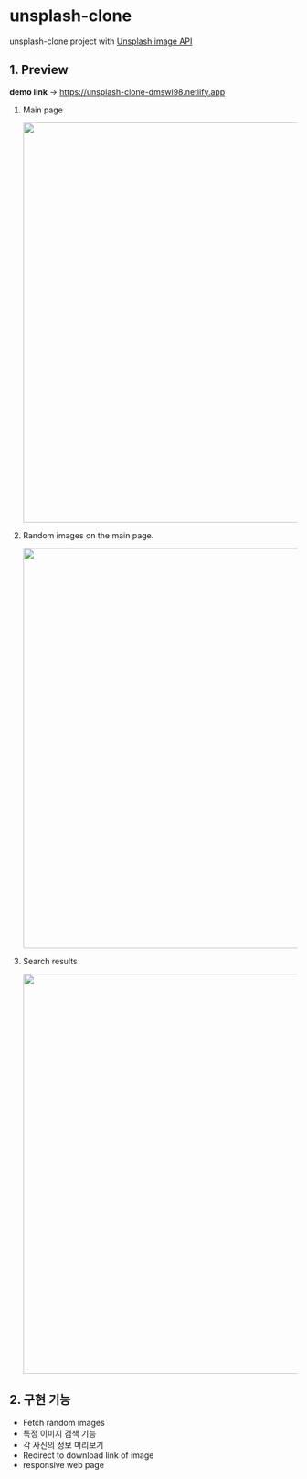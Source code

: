 # unsplash-clone

unsplash-clone project with [Unsplash image API](https://unsplash.com/developers)


## 1. Preview
**demo link** -> https://unsplash-clone-dmswl98.netlify.app

1. Main page

   <img src="https://user-images.githubusercontent.com/76807107/154894648-2f9476db-c5df-48bf-a101-c857c97d4016.PNG" width="700" height="auto">
2. Random images on the main page.

   <img src="https://user-images.githubusercontent.com/76807107/154894846-6ea2212f-0534-44e3-b9b7-0d6f2e38543c.PNG" width="700" height="auto">
3. Search results

   <img src="https://user-images.githubusercontent.com/76807107/154894893-42269cc5-1a38-4cc8-8a65-23345dcc2058.PNG" width="700" height="auto">

## 2. 구현 기능

- Fetch random images
- 특정 이미지 검색 기능
- 각 사진의 정보 미리보기
- Redirect to download link of image
- responsive web page
